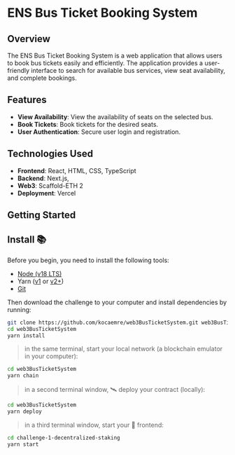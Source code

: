 # ENS Bus Ticket Booking System


## Overview

The ENS Bus Ticket Booking System is a web application that allows users to book bus tickets easily and efficiently. The application provides a user-friendly interface to search for available bus services, view seat availability, and complete bookings.

## Features

- **View Availability**: View the availability of seats on the selected bus.
- **Book Tickets**: Book tickets for the desired seats.
- **User Authentication**: Secure user login and registration.


## Technologies Used

- **Frontend**: React, HTML, CSS, TypeScript
- **Backend**: Next.js,
- **Web3**: Scaffold-ETH 2
- **Deployment**: Vercel

## Getting Started

## Install 📚

Before you begin, you need to install the following tools:

- [Node (v18 LTS)](https://nodejs.org/en/download/)
- Yarn ([v1](https://classic.yarnpkg.com/en/docs/install/) or [v2+](https://yarnpkg.com/getting-started/install))
- [Git](https://git-scm.com/downloads)

Then download the challenge to your computer and install dependencies by running:

```sh
git clone https://github.com/kocaemre/web3BusTicketSystem.git web3BusTicketSystem
cd web3BusTicketSystem
yarn install
```

> in the same terminal, start your local network (a blockchain emulator in your computer):

```sh
cd web3BusTicketSystem
yarn chain
```

> in a second terminal window, 🛰 deploy your contract (locally):

```sh
cd web3BusTicketSystem
yarn deploy
```

> in a third terminal window, start your 📱 frontend:

```sh
cd challenge-1-decentralized-staking
yarn start
```

